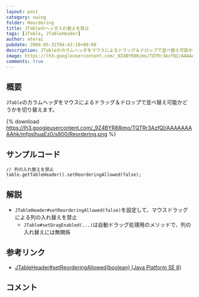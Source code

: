 ```yaml
---
layout: post
category: swing
folder: Reordering
title: JTableのヘッダ入れ替えを禁止
tags: [JTable, JTableHeader]
author: aterai
pubdate: 2004-05-31T04:43:10+09:00
description: JTableのカラムヘッダをマウスによるドラッグ＆ドロップで並べ替え可能かどうかを切り替えます。
image: https://lh3.googleusercontent.com/_9Z4BYR88imo/TQTRr3AzfQI/AAAAAAAAAhk/mfgsIhuaEz0/s800/Reordering.png
comments: true
---
```

## 概要
`JTable`のカラムヘッダをマウスによるドラッグ＆ドロップで並べ替え可能かどうかを切り替えます。

{% download https://lh3.googleusercontent.com/_9Z4BYR88imo/TQTRr3AzfQI/AAAAAAAAAhk/mfgsIhuaEz0/s800/Reordering.png %}

## サンプルコード
<pre class="prettyprint"><code>// 列の入れ替えを禁止
table.getTableHeader().setReorderingAllowed(false);
</code></pre>

## 解説
- `JTableHeader#setReorderingAllowed(false)`を設定して、マウスドラッグによる列の入れ替えを禁止
    - `JTable#setDragEnabled(...)`は自動ドラッグ処理用のメソッドで、列の入れ替えには無関係

<!-- dummy comment line for breaking list -->

## 参考リンク
- [JTableHeader#setReorderingAllowed(boolean) (Java Platform SE 8)](https://docs.oracle.com/javase/jp/8/docs/api/javax/swing/table/JTableHeader.html#setReorderingAllowed-boolean-)

<!-- dummy comment line for breaking list -->

## コメント
